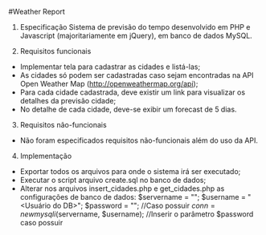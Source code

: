 #Weather Report

1. Especificação
Sistema de previsão do tempo desenvolvido em PHP e Javascript (majoritariamente em jQuery), em banco de dados MySQL.

2. Requisitos funcionais
- Implementar tela para cadastrar as cidades e listá-las;
- As cidades só podem ser cadastradas caso sejam encontradas na API Open Weather Map (http://openweathermap.org/api);
- Para cada cidade cadastrada, deve existir um link para visualizar os detalhes da previsão cidade;
- No detalhe de cada cidade, deve-se exibir um forecast de 5 dias.

3. Requisitos não-funcionais
- Não foram especificados requisitos não-funcionais além do uso da API.

4. Implementação
- Exportar todos os arquivos para onde o sistema irá ser executado;
- Executar o script arquivo create.sql no banco de dados;
- Alterar nos arquivos insert_cidades.php e get_cidades.php as configurações de banco de dados:
	  $servername = "<IP do DB>";
	  $username = "<Usuário do DB>";
	  $password = "<Senha do DB>"; //Caso possuir
	  $conn = new mysqli($servername, $username); //Inserir o parâmetro $password caso possuir
